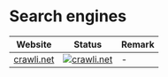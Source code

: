 # Search engines

|Website|Status|Remark|
|-|-|-|
|[crawli.net](https://crawli.net/)|[![crawli.net](https://img.shields.io/website?down_color=red&down_message=offline&up_color=green&up_message=online&url=https%3A%2F%2Fcrawli.net)](https://crawli.net/)|-|